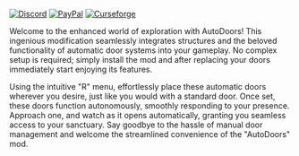 [![Discord][SVG-Discord]][Discord]
[![PayPal][SVG-PayPal]][PayPal]
[![Curseforge][SVG-Curseforge]][Curseforge]


Welcome to the enhanced world of exploration with AutoDoors! This ingenious modification seamlessly integrates structures and the beloved functionality of automatic door systems into your gameplay. No complex setup is required; simply install the mod and after replacing your doors immediately start enjoying its features.

Using the intuitive "R" menu, effortlessly place these automatic doors wherever you desire, just like you would with a standard door. Once set, these doors function autonomously, smoothly responding to your presence. Approach one, and watch as it opens automatically, granting you seamless access to your sanctuary. Say goodbye to the hassle of manual door management and welcome the streamlined convenience of the "AutoDoors" mod.

[//]: # (Links)

[Discord]: https://discord.com/invite/v3gYmYamGJ (Join the Discord)
[PayPal]: https://www.paypal.com/donate/?hosted_button_id=PSQ4D3HXNZKMG (Donate via PayPal)
[Curseforge]: https://www.curseforge.com/ark-survival-ascended/mods/autodoors

[//]: # (Images)
[SVG-Curseforge]: https://cf.way2muchnoise.eu/short_931047.svg
[SVG-Discord]: https://img.shields.io/badge/Discord-7289da?logo=discord&logoColor=fff&style=flat-square
[SVG-PayPal]: https://custom-icon-badges.demolab.com/badge/-Donate-lightgrey?style=flat-square&logo=paypal&color=007CB1

